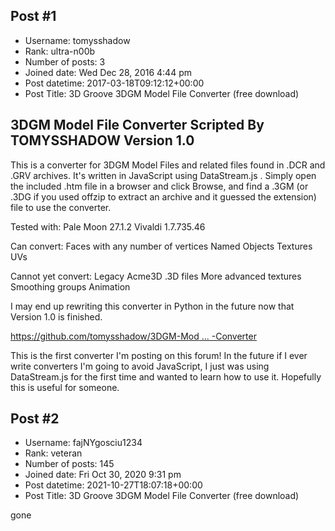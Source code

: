 ## Post #1
- Username: tomysshadow
- Rank: ultra-n00b
- Number of posts: 3
- Joined date: Wed Dec 28, 2016 4:44 pm
- Post datetime: 2017-03-18T09:12:12+00:00
- Post Title: 3D Groove 3DGM Model File Converter (free download)

3DGM Model File Converter
Scripted By TOMYSSHADOW
Version 1.0
--------

This is a converter for 3DGM Model Files and related files found in .DCR and .GRV archives. It's written in JavaScript using DataStream.js . Simply open the included .htm file in a browser and click Browse, and find a .3GM (or .3DG if you used offzip to extract an archive and it guessed the extension) file to use the converter.

Tested with:
Pale Moon 27.1.2
Vivaldi 1.7.735.46

Can convert:
Faces with any number of vertices
Named Objects
Textures
UVs

Cannot yet convert:
Legacy Acme3D .3D files
More advanced textures
Smoothing groups
Animation

I may end up rewriting this converter in Python in the future now that Version 1.0 is finished.

[https://github.com/tomysshadow/3DGM-Mod ... -Converter](https://github.com/tomysshadow/3DGM-Model-File-Converter)

This is the first converter I'm posting on this forum! In the future if I ever write converters I'm going to avoid JavaScript, I just was using DataStream.js for the first time and wanted to learn how to use it. Hopefully this is useful for someone.
## Post #2
- Username: fajNYgosciu1234
- Rank: veteran
- Number of posts: 145
- Joined date: Fri Oct 30, 2020 9:31 pm
- Post datetime: 2021-10-27T18:07:18+00:00
- Post Title: 3D Groove 3DGM Model File Converter (free download)

gone
